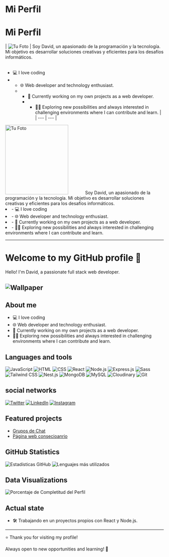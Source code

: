 # Mi Perfil

# Mi Perfil

| ![Tu Foto](https://github.com/MarckWeb/concessionaire/blob/main/client/public/link.png) | Soy David, un apasionado de la programación y la tecnología. Mi objetivo es desarrollar soluciones creativas y eficientes para los desafíos informáticos.
<br><br> 
- 💻 I love coding 
- - 🌐 Web developer and technology enthusiast.
  - - 🚀 Currently working on my own projects as a web developer.
    - - 🧑‍💻 Exploring new possibilities and always interested in challenging environments where I can contribute and learn. |
| --- | --- |

<div style="align-items: center;">
  <img src="https://github.com/MarckWeb/concessionaire/blob/main/client/public/link.png" alt="Tu Foto" style="width: 200px; height: 220px;">
  <span style="margin-left: 50px; margin-botton:50px;">
    Soy David, un apasionado de la programación y la tecnología. Mi objetivo es desarrollar soluciones creativas y eficientes para los desafíos informáticos.
    <li> - 💻 I love coding</li> 
    <li> - 🌐 Web developer and technology enthusiast.</li>
    <li> - 🚀 Currently working on my own projects as a web developer.</li>
    <li> - 🧑‍💻 Exploring new possibilities and always interested in challenging environments where I can contribute and learn.</li>
  </span>
</div>

---
# Welcome to my GitHub profile 👋

Hello! I'm David, a passionate full stack web developer.

![Wallpaper](https://github.com/MarckWeb/concessionaire/blob/main/client/public/1701291885167.jpg)
---

## About me
- 💻 I love coding
- 🌐 Web developer and technology enthusiast.
- 🚀 Currently working on my own projects as a web developer.
- 🧑‍💻 Exploring new possibilities and always interested in challenging environments where I can contribute and learn.


## Languages ​​and tools
![JavaScript](https://img.shields.io/badge/-JavaScript-F7DF1E?style=flat&logo=javascript&logoColor=black)
![HTML](https://img.shields.io/badge/-HTML5-E34F26?style=flat&logo=html5&logoColor=white)
![CSS](https://img.shields.io/badge/-CSS3-1572B6?style=flat&logo=css3)
![React](https://img.shields.io/badge/-React-61DAFB?style=flat&logo=react&logoColor=white)
![Node.js](https://img.shields.io/badge/-Node.js-339933?style=flat&logo=node.js&logoColor=white)
![Express.js](https://img.shields.io/badge/-Express.js-000000?style=flat&logo=express&logoColor=white)
![Sass](https://img.shields.io/badge/-Sass-CC6699?style=flat&logo=sass&logoColor=white)
![Tailwind CSS](https://img.shields.io/badge/-Tailwind%20CSS-38B2AC?style=flat&logo=tailwind-css&logoColor=white)
![Nest.js](https://img.shields.io/badge/-Nest.js-E0234E?style=flat&logo=nestjs&logoColor=white)
![MongoDB](https://img.shields.io/badge/-MongoDB-47A248?style=flat&logo=mongodb&logoColor=white)
![MySQL](https://img.shields.io/badge/-MySQL-4479A1?style=flat&logo=mysql&logoColor=white)
![Cloudinary](https://img.shields.io/badge/-Cloudinary-60D5F9?style=flat&logo=cloudinary&logoColor=white)
![Git](https://img.shields.io/badge/-Git-F05032?style=flat&logo=git&logoColor=white)

## social networks
[![Twitter](https://img.shields.io/badge/-Twitter-1DA1F2?style=flat&logo=twitter&logoColor=white)](https://twitter.com/TuUsuario)
[![LinkedIn](https://img.shields.io/badge/-LinkedIn-0A66C2?style=flat&logo=linkedin&logoColor=white)](https://www.linkedin.com/in/TuUsuario)
[![Instagram](https://img.shields.io/badge/-Instagram-E4405F?style=flat&logo=instagram&logoColor=white)](https://www.instagram.com/TuUsuario)

## Featured projects
- [Grupos de Chat](https://front-gcdr.onrender.com/)
- [Página web consecioanrio](https://client-h3s3.onrender.com/)

## GitHub Statistics
![Estadísticas GitHub](https://github-readme-stats.vercel.app/api?username=MarckWeb&show_icons=true&count_private=true&hide=prs,issues,contribs&theme=radical)
![Lenguajes más utilizados](https://github-readme-stats.vercel.app/api/top-langs/?username=MarckWeb&layout=compact&theme=radical)



## Data Visualizations
![Porcentaje de Completitud del Perfil](https://img.shields.io/badge/Perfil%20Completo-75%25-brightgreen)

## Actual state
- 🛠 Trabajando en un proyectos propios con React y Node.js.

---

⭐️ Thank you for visiting my profile!

Always open to new opportunities and learning! 🚀
